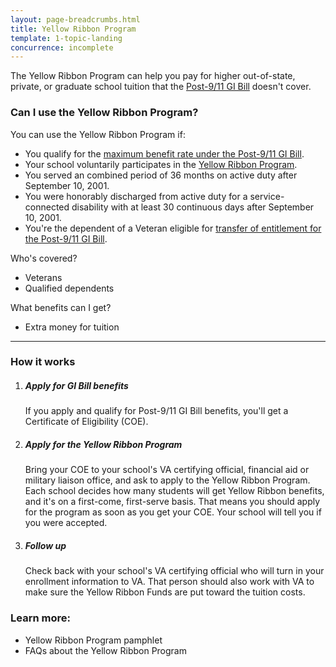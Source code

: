```yaml
---
layout: page-breadcrumbs.html
title: Yellow Ribbon Program
template: 1-topic-landing
concurrence: incomplete
---
```


The Yellow Ribbon Program can help you pay for higher out-of-state, private, or graduate school tuition that the [Post-9/11 GI Bill](/education/gi-bill/post-9-11/) doesn't cover.

### Can I use the Yellow Ribbon Program?
You can use the Yellow Ribbon Program if:

  - You qualify for the [maximum benefit rate under the Post-9/11 GI Bill](https://www.vets.gov/education/gi-bill/post-9-11/).
  - Your school voluntarily participates in the [Yellow Ribbon Program](http://www.benefits.va.gov/GIBILL/yellow_ribbon/yrp_list_2015.asp ).
  - You served an combined period of 36 months on active duty after September 10, 2001.
  - You were honorably discharged from active duty for a service-connected disability with at least 30 continuous days after September 10, 2001.
  - You're the dependent of a Veteran eligible for [transfer of entitlement for the Post-9/11 GI Bill](https://www.vets.gov/education/gi-bill/transfer/).
 

Who's covered?
- Veterans
- Qualified dependents 

What benefits can I get? 
- Extra money for tuition


------

### How it works

<ol class="process">
<li class="step one wow fadeIn animated">

<div markdown="1">

##### Apply for GI Bill benefits
If you apply and qualify for Post-9/11 GI Bill benefits, you'll get a Certificate of Eligibility (COE).
</div>
</li>

<li class="step two wow fadeIn animated">
<div markdown="1">

##### Apply for the Yellow Ribbon Program
Bring your COE to your school's VA certifying official, financial aid or military liaison office, and ask to apply to the Yellow Ribbon Program. Each school decides how many students will get Yellow Ribbon benefits, and it's on a first-come, first-serve basis. That means you should apply for the program as soon as you get your COE. Your school will tell you if you were accepted.  

</div>
</li>

<li class="step three last wow fadeIn animated">
<div markdown="1">

##### Follow up
Check back with your school's VA certifying official who will turn in your enrollment information to VA. That person should also work with VA to make sure the Yellow Ribbon Funds are put toward the tuition costs. 
</div>

</li>
</ol>

### Learn more:
- Yellow Ribbon Program pamphlet
- FAQs about the Yellow Ribbon Program
